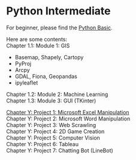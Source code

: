 # Python Intermediate

For beginner, please find the [Python Basic](https://github.com/weegary/PythonBasic).

Here are some contents: <br/>
Chapter 1.1: Module 1: GIS <br/>
- Basemap, Shapely, Cartopy
- PyProj
- Arcpy
- GDAL, Fiona, Geopandas
- ipyleaflet <br/>

Chapter 1.2: Module 2: Machine Learning <br/>
Chapter 1.3: Module 3: GUI (TKinter) <br/>

[Chapter Y: Project 1: Microsoft Excel Manipulation](Project01_Excel.md) <br/>
Chapter Y: Project 2: Microsoft Word Manipulation <br/>
Chapter Y: Project 3: Web Scrawling <br/>
Chapter Y: Project 4: 2D Game Creation <br/>
Chapter Y: Project 5: Computer Vision <br/>
Chapter Y: Project 6: Tableau <br/>
Chapter Y: Project 7: Chatting Bot (LineBot) <br/>
